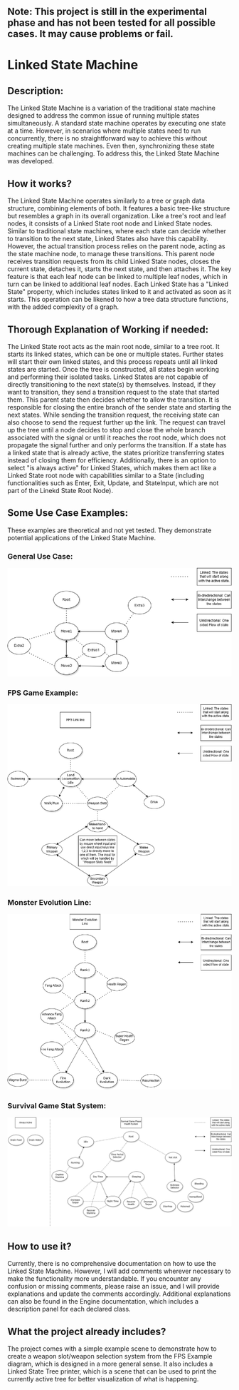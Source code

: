 ## Note: This project is still in the experimental phase and has not been tested for all possible cases. It may cause problems or fail.
# Linked State Machine
## Description:
The Linked State Machine is a variation of the traditional state machine designed to address the common issue of running multiple states simultaneously. A standard state machine operates by executing one state at a time. However, in scenarios where multiple states need to run concurrently, there is no straightforward way to achieve this without creating multiple state machines. Even then, synchronizing these state machines can be challenging. To address this, the Linked State Machine was developed.

## How it works?
The Linked State Machine operates similarly to a tree or graph data structure, combining elements of both. It features a basic tree-like structure but resembles a graph in its overall organization. Like a tree's root and leaf nodes, it consists of a Linked State root node and Linked State nodes. Similar to traditional state machines, where each state can decide whether to transition to the next state, Linked States also have this capability. However, the actual transition process relies on the parent node, acting as the state machine node, to manage these transitions. This parent node receives transition requests from its child Linked State nodes, closes the current state, detaches it, starts the next state, and then attaches it. The key feature is that each leaf node can be linked to multiple leaf nodes, which in turn can be linked to additional leaf nodes. Each Linked State has a "Linked State" property, which includes states linked to it and activated as soon as it starts. This operation can be likened to how a tree data structure functions, with the added complexity of a graph.

## Thorough Explanation of Working if needed:
The Linked State root acts as the main root node, similar to a tree root. It starts its linked states, which can be one or multiple states. Further states will start their own linked states, and this process repeats until all linked states are started. Once the tree is constructed, all states begin working and performing their isolated tasks. Linked States are not capable of directly transitioning to the next state(s) by themselves. Instead, if they want to transition, they send a transition request to the state that started them. This parent state then decides whether to allow the transition. It is responsible for closing the entire branch of the sender state and starting the next states. While sending the transition request, the receiving state can also choose to send the request further up the link. The request can travel up the tree until a node decides to stop and close the whole branch associated with the signal or until it reaches the root node, which does not propagate the signal further and only performs the transition. If a state has a linked state that is already active, the states prioritize transferring states instead of closing them for efficiency. Additionally, there is an option to select "is always active" for Linked States, which makes them act like a Linked State root node with capabilities similar to a State (including functionalities such as Enter, Exit, Update, and StateInput, which are not part of the Linekd State Root Node).

## Some Use Case Examples:
These examples are theoretical and not yet tested. They demonstrate potential applications of the Linked State Machine.

### General Use Case:
![General Use Case](Readme_Images/General_Use_Case.png "General Use Case")
### FPS Game Example:
![FPS](Readme_Images/FPS_Example.png "FPS Game Example")
### Monster Evolution Line:
![Monster Evolution](Readme_Images/Monster_Evolution_line.png "[Monster Evolution Line")
### Survival Game Stat System:
![Survival Game Stats](Readme_Images/Survival_Game_Stat_System.png "Survival Game Stat System")

## How to use it?
Currently, there is no comprehensive documentation on how to use the Linked State Machine. However, I will add comments wherever necessary to make the functionality more understandable. If you encounter any confusion or missing comments, please raise an issue, and I will provide explanations and update the comments accordingly. Additional explanations can also be found in the Engine documentation, which includes a description panel for each declared class.

## What the project already includes?
The project comes with a simple example scene to demonstrate how to create a weapon slot/weapon selection system from the FPS Example diagram, which is designed in a more general sense. It also includes a Linked State Tree printer, which is a scene that can be used to print the currently active tree for better visualization of what is happening.

